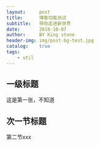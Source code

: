 ```yaml
---
layout:   	post
title:     	博客功能测试
subtitle:  	带你走进新世界
date:	   	2018-10-07
author:    	BY King stone
header-img:	img/post-bg-test.jpg
catalog:   	true
tags:
    - util
---
```


## 一级标题

这是第一张，不知道

## 次一节标题

第二节xxx
